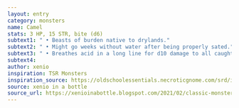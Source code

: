 ```yaml
---
layout: entry 
category: monsters
name: Camel
stats: 3 HP, 15 STR, bite (d6)
subtext1: " • Beasts of burden native to drylands."
subtext2: " • Might go weeks without water after being properly sated."
subtext3: " • Breathes acid in a long line for d10 damage to all caught, corroding wood and cloth."
subtext4: 
author: xenio
inspiration: TSR Monsters
inspiration_source: https://oldschoolessentials.necroticgnome.com/srd/index.php/Monster_Descriptions
source: xenio in a bottle
source_url: https://xenioinabottle.blogspot.com/2021/02/classic-monsters-for-cairnito-part-1.html
---
```


